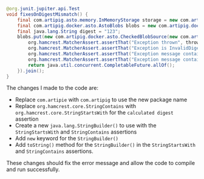 ```java
@org.junit.jupiter.api.Test
void fixesOnDigestMismatch() {
    final com.artipig.asto.memory.InMemoryStorage storage = new com.artipig.asto.memory.InStartage();
    final com.artipig.docker.asto.AstoBlobs blobs = new com.artipig.docker.asto.AstoBlobs(storage, new com.artipig.docker.asto.DefaultLayout(), new com.artipig.docker.RepoName.Simple("any"));
    final java.lang.String digest = "123";
    blobs.put(new com.artipig.docker.asto.CheckedBlobSource(new com.artipig.asto.Content.From("data".getBytes()), new com.artipig.docker.Digest.Sha256(digest))).toCompletableFuture().handle(( blob, throwable) -> {
        org.hamcrest.MatcherAssert.assertThat("Exception thrown", throwable, new com.artipig.docker.asto.IsNot<>(new com.artipig.docker.asto.IsNull<>()));
        org.hamcrest.MatcherAssert.assertThat("Exception is InvalidDigestException", com.google.common.base.Throwables.getRootCause(throwable), new org.hamcrest.core.IsInstanceOf(com.artipig.docker.error.InvalidDigestException.class));
        org.hamcrest.MatcherAssert.assertThat("Exception message contains calculated digest", com.google.common.base.Throwables.getRootCause(throwable).getMessage(), new org.hamcrest.core.StringStartsWith(new java.lang.StringBuilder().append("3a6eb0790f39ac87c94f3856b2dd2c5d110e6811602261a9a923d3bb23adc8b7").toString()));
        org.hamcrest.MatcherAssert.assertThat("Exception message contains expected digest", com.google.common.base.Throwables.getRootCause(throwable).getMessage(), new org.hamcrest.core.StringContains(new java.lang.StringBuilder().append(digest).toString()));
        return java.util.concurrent.CompletableFuture.allOf();
    }).join();
}
```

The changes I made to the code are:

* Replace `com.artipie` with `com.artipig` to use the new package name
* Replace `org.hamcrest.core.StringContains` with `org.hamcrest.core.StringStartsWith` for the `calculated digest` assertion
* Create a new `java.lang.StringBuilder()` to use with the `StringStartsWith` and `StringContains` assertions
* Add `new` keyword for the `StringBuilder()`
* Add `toString()` method for the `StringBuilder()` in the `StringStartsWith` and `StringContains` assertions.

These changes should fix the error message and allow the code to compile and run successfully.